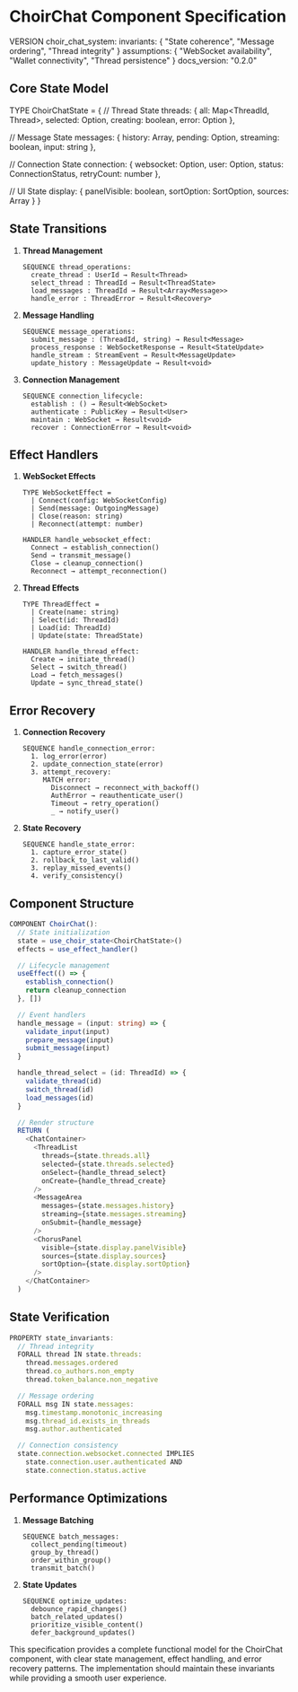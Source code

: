 # ChoirChat Component Specification

VERSION choir_chat_system:
invariants: {
"State coherence",
"Message ordering",
"Thread integrity"
}
assumptions: {
"WebSocket availability",
"Wallet connectivity",
"Thread persistence"
}
docs_version: "0.2.0"

## Core State Model

TYPE ChoirChatState = {
// Thread State
threads: {
all: Map<ThreadId, Thread>,
selected: Option<ThreadId>,
creating: boolean,
error: Option<string>
},

// Message State
messages: {
history: Array<Message>,
pending: Option<Message>,
streaming: boolean,
input: string
},

// Connection State
connection: {
websocket: Option<WebSocket>,
user: Option<User>,
status: ConnectionStatus,
retryCount: number
},

// UI State
display: {
panelVisible: boolean,
sortOption: SortOption,
sources: Array<Source>
}
}

## State Transitions

1. **Thread Management**

   ```
   SEQUENCE thread_operations:
     create_thread : UserId → Result<Thread>
     select_thread : ThreadId → Result<ThreadState>
     load_messages : ThreadId → Result<Array<Message>>
     handle_error : ThreadError → Result<Recovery>
   ```

2. **Message Handling**

   ```
   SEQUENCE message_operations:
     submit_message : (ThreadId, string) → Result<Message>
     process_response : WebSocketResponse → Result<StateUpdate>
     handle_stream : StreamEvent → Result<MessageUpdate>
     update_history : MessageUpdate → Result<void>
   ```

3. **Connection Management**
   ```
   SEQUENCE connection_lifecycle:
     establish : () → Result<WebSocket>
     authenticate : PublicKey → Result<User>
     maintain : WebSocket → Result<void>
     recover : ConnectionError → Result<void>
   ```

## Effect Handlers

1. **WebSocket Effects**

   ```
   TYPE WebSocketEffect =
     | Connect(config: WebSocketConfig)
     | Send(message: OutgoingMessage)
     | Close(reason: string)
     | Reconnect(attempt: number)

   HANDLER handle_websocket_effect:
     Connect → establish_connection()
     Send → transmit_message()
     Close → cleanup_connection()
     Reconnect → attempt_reconnection()
   ```

2. **Thread Effects**

   ```
   TYPE ThreadEffect =
     | Create(name: string)
     | Select(id: ThreadId)
     | Load(id: ThreadId)
     | Update(state: ThreadState)

   HANDLER handle_thread_effect:
     Create → initiate_thread()
     Select → switch_thread()
     Load → fetch_messages()
     Update → sync_thread_state()
   ```

## Error Recovery

1. **Connection Recovery**

   ```
   SEQUENCE handle_connection_error:
     1. log_error(error)
     2. update_connection_state(error)
     3. attempt_recovery:
        MATCH error:
          Disconnect → reconnect_with_backoff()
          AuthError → reauthenticate_user()
          Timeout → retry_operation()
          _ → notify_user()
   ```

2. **State Recovery**
   ```
   SEQUENCE handle_state_error:
     1. capture_error_state()
     2. rollback_to_last_valid()
     3. replay_missed_events()
     4. verify_consistency()
   ```

## Component Structure

```typescript
COMPONENT ChoirChat():
  // State initialization
  state = use_choir_state<ChoirChatState>()
  effects = use_effect_handler()

  // Lifecycle management
  useEffect(() => {
    establish_connection()
    return cleanup_connection
  }, [])

  // Event handlers
  handle_message = (input: string) => {
    validate_input(input)
    prepare_message(input)
    submit_message(input)
  }

  handle_thread_select = (id: ThreadId) => {
    validate_thread(id)
    switch_thread(id)
    load_messages(id)
  }

  // Render structure
  RETURN (
    <ChatContainer>
      <ThreadList
        threads={state.threads.all}
        selected={state.threads.selected}
        onSelect={handle_thread_select}
        onCreate={handle_thread_create}
      />
      <MessageArea
        messages={state.messages.history}
        streaming={state.messages.streaming}
        onSubmit={handle_message}
      />
      <ChorusPanel
        visible={state.display.panelVisible}
        sources={state.display.sources}
        sortOption={state.display.sortOption}
      />
    </ChatContainer>
  )
```

## State Verification

```typescript
PROPERTY state_invariants:
  // Thread integrity
  FORALL thread IN state.threads:
    thread.messages.ordered
    thread.co_authors.non_empty
    thread.token_balance.non_negative

  // Message ordering
  FORALL msg IN state.messages:
    msg.timestamp.monotonic_increasing
    msg.thread_id.exists_in_threads
    msg.author.authenticated

  // Connection consistency
  state.connection.websocket.connected IMPLIES
    state.connection.user.authenticated AND
    state.connection.status.active
```

## Performance Optimizations

1. **Message Batching**

   ```
   SEQUENCE batch_messages:
     collect_pending(timeout)
     group_by_thread()
     order_within_group()
     transmit_batch()
   ```

2. **State Updates**
   ```
   SEQUENCE optimize_updates:
     debounce_rapid_changes()
     batch_related_updates()
     prioritize_visible_content()
     defer_background_updates()
   ```

This specification provides a complete functional model for the ChoirChat component, with clear state management, effect handling, and error recovery patterns. The implementation should maintain these invariants while providing a smooth user experience.
